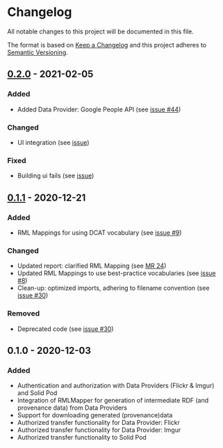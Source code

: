 # Changelog

All notable changes to this project will be documented in this file.

The format is based on [Keep a Changelog](http://keepachangelog.com/en/1.0.0/)
and this project adheres to [Semantic Versioning](http://semver.org/spec/v2.0.0.html).

## [0.2.0] - 2021-02-05

### Added

- Added Data Provider: Google People API (see [issue #44](https://gitlab.ilabt.imec.be/prov4itdata-dapsi/web-app/-/issues/44))

### Changed

- UI integration (see [issue](https://gitlab.ilabt.imec.be/prov4itdata-dapsi/web-app/-/issues/45))

### Fixed

- Building ui fails (see [issue](https://gitlab.ilabt.imec.be/prov4itdata-dapsi/web-app/-/issues/50))

## [0.1.1] - 2020-12-21

### Added

- RML Mappings for using DCAT vocabulary (see [issue #9](https://gitlab.ilabt.imec.be/prov4itdata-dapsi/web-app/-/issues/9))

### Changed

- Updated report: clarified RML Mapping (see [MR 24](https://gitlab.ilabt.imec.be/prov4itdata-dapsi/web-app/-/merge_requests/24))
- Updated RML Mappings to use best-practice vocabularies (see [issue #8](https://gitlab.ilabt.imec.be/prov4itdata-dapsi/web-app/-/issues/8))
- Clean-up: optimized imports, adhering to filename convention (see [issue #30](https://gitlab.ilabt.imec.be/prov4itdata-dapsi/web-app/-/issues/30))

### Removed

- Deprecated code  (see [issue #30](https://gitlab.ilabt.imec.be/prov4itdata-dapsi/web-app/-/issues/30))

## 0.1.0 - 2020-12-03

### Added

- Authentication and authorization with Data Providers (Flickr & Imgur) and Solid Pod
- Integration of RMLMapper for generation of intermediate RDF (and provenance data) from Data Providers
- Support for downloading generated (provenance)data
- Authorized transfer functionality for Data Provider: Flickr
- Authorized transfer functionality for Data Provider: Imgur
- Authorized transfer functionality to Solid Pod

[0.2.0]: https://github.com/RMLio/prov4itdata-web-app/compare/v0.1.1...v0.2.0
[0.1.1]: https://github.com/RMLio/prov4itdata-web-app/compare/v0.1.0...v0.1.1
